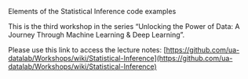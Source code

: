 Elements of the Statistical Inference code examples

This is the third workshop in the series “Unlocking the Power of Data: A Journey Through Machine Learning & Deep Learning”.

Please use this link to access the lecture notes: [https://github.com/ua-datalab/Workshops/wiki/Statistical-Inference](https://github.com/ua-datalab/Workshops/wiki/Statistical-Inference)
